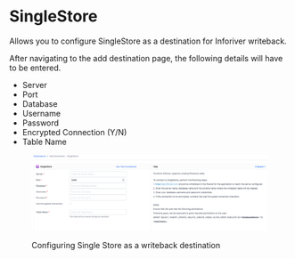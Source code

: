 # SingleStore

Allows you to configure SingleStore as a destination for Inforiver writeback.&#x20;

After navigating to the add destination page, the following details will have to be entered.&#x20;

* Server
* Port
* Database
* Username
* Password
* Encrypted Connection (Y/N)
* Table Name

<figure><img src="../../../.gitbook/assets/Singlestore1.png" alt=""><figcaption><p>Configuring Single Store as a writeback destination</p></figcaption></figure>

